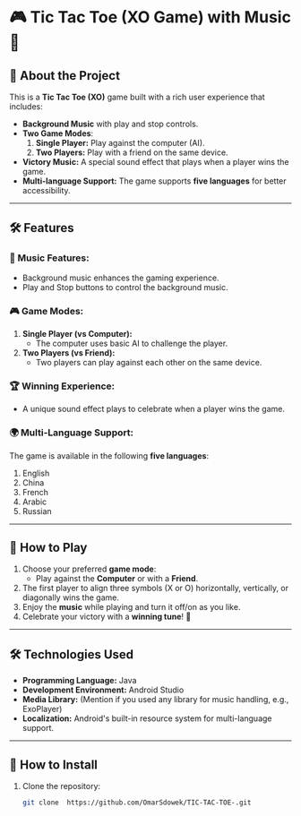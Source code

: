 # 🎮 Tic Tac Toe (XO Game) with Music 🎵

## 📖 About the Project
This is a **Tic Tac Toe (XO)** game built with a rich user experience that includes:
- **Background Music** with play and stop controls.
- **Two Game Modes**:
  1. **Single Player:** Play against the computer (AI).
  2. **Two Players:** Play with a friend on the same device.
- **Victory Music:** A special sound effect that plays when a player wins the game.
- **Multi-language Support:** The game supports **five languages** for better accessibility.

---

## 🛠️ Features
### 🎵 Music Features:
- Background music enhances the gaming experience.
- Play and Stop buttons to control the background music.

### 🎮 Game Modes:
1. **Single Player (vs Computer):**
   - The computer uses basic AI to challenge the player.
2. **Two Players (vs Friend):**
   - Two players can play against each other on the same device.

### 🏆 Winning Experience:
- A unique sound effect plays to celebrate when a player wins the game.

### 🌍 Multi-Language Support:
The game is available in the following **five languages**:
1. English
2. China
3. French
4. Arabic
5. Russian

---



## 🚀 How to Play
1. Choose your preferred **game mode**:
   - Play against the **Computer** or with a **Friend**.
2. The first player to align three symbols (X or O) horizontally, vertically, or diagonally wins the game.
3. Enjoy the **music** while playing and turn it off/on as you like.
4. Celebrate your victory with a **winning tune**! 🎉

---

## 🛠️ Technologies Used
- **Programming Language:** Java
- **Development Environment:** Android Studio
- **Media Library:** (Mention if you used any library for music handling, e.g., ExoPlayer)
- **Localization:** Android's built-in resource system for multi-language support.

---

## 🌟 How to Install
1. Clone the repository:
   ```bash
   git clone  https://github.com/OmarSdowek/TIC-TAC-TOE-.git


